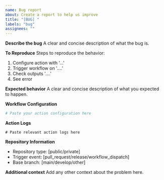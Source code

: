 ```yaml
---
name: Bug report
about: Create a report to help us improve
title: "[BUG] "
labels: "bug"
assignees: ""
---
```


**Describe the bug**
A clear and concise description of what the bug is.

**To Reproduce**
Steps to reproduce the behavior:

1. Configure action with '...'
2. Trigger workflow on '....'
3. Check outputs '....'
4. See error

**Expected behavior**
A clear and concise description of what you expected to happen.

**Workflow Configuration**

```yaml
# Paste your action configuration here
```

**Action Logs**

```
# Paste relevant action logs here
```

**Repository Information**

- Repository type: [public/private]
- Trigger event: [pull_request/release/workflow_dispatch]
- Base branch: [main/develop/other]

**Additional context**
Add any other context about the problem here.
